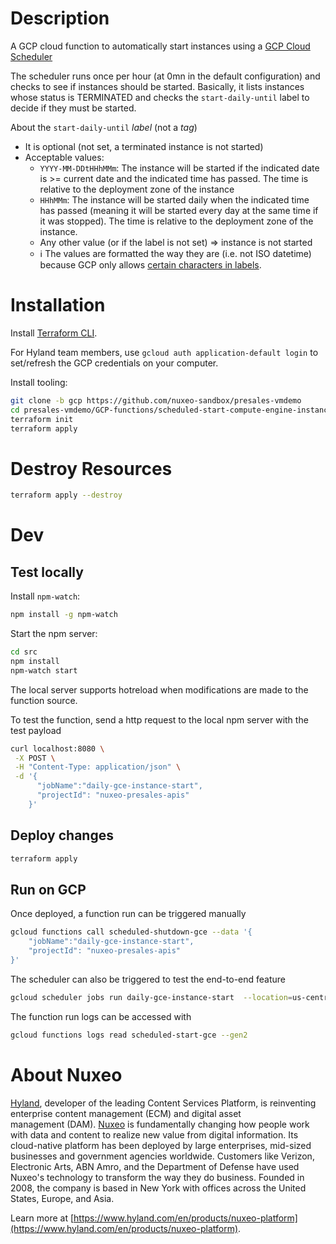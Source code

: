 # Description

A GCP cloud function to automatically start instances using a [GCP Cloud Scheduler](https://console.cloud.google.com/cloudscheduler)

The scheduler runs once per hour (at 0mn in the default configuration) and checks to see if instances should be started. Basically, it lists instances whose status is TERMINATED and checks the `start-daily-until` label to decide if they must be started.

About the `start-daily-until` _label_ (not a _tag_)
* It is optional (not set, a terminated instance is not started)
* Acceptable values:
  * `YYYY-MM-DDtHHhMMm`: The instance will be started if the indicated date is >= current date and the indicated time has passed. The time is relative to the deployment zone of the instance
  * `HHhMMm`: The instance will be started daily when the indicated time has passed (meaning it will be started every day at the same time if it was stopped). The time is relative to the deployment zone of the instance.
  * Any other value (or if the label is not set) => instance is not started
  * ℹ️ The values are formatted the way they are (i.e. not ISO datetime) because GCP only allows [certain characters in labels](https://cloud.google.com/compute/docs/labeling-resources#requirements).


# Installation

Install [Terraform CLI](https://developer.hashicorp.com/terraform/tutorials/gcp-get-started/install-cli).

For Hyland team members, use `gcloud auth application-default login` to set/refresh the GCP credentials on your computer.

Install tooling:

```bash
git clone -b gcp https://github.com/nuxeo-sandbox/presales-vmdemo
cd presales-vmdemo/GCP-functions/scheduled-start-compute-engine-instance
terraform init
terraform apply
```

# Destroy Resources

```bash
terraform apply --destroy
```

# Dev
## Test locally

Install `npm-watch`:

```bash
npm install -g npm-watch
```

Start the npm server:

```bash
cd src
npm install
npm-watch start
```

The local server supports hotreload when modifications are made to the function source.

To test the function, send a http request to the local npm server with the test payload

```bash
curl localhost:8080 \
 -X POST \
 -H "Content-Type: application/json" \
 -d '{
      "jobName":"daily-gce-instance-start",
      "projectId": "nuxeo-presales-apis"
    }'
```

## Deploy changes

```bash
terraform apply
```

## Run on GCP

Once deployed, a function run can be triggered manually

```bash
gcloud functions call scheduled-shutdown-gce --data '{
    "jobName":"daily-gce-instance-start",
    "projectId": "nuxeo-presales-apis"
}'
```

The scheduler can also be triggered to test the end-to-end feature

```bash
gcloud scheduler jobs run daily-gce-instance-start  --location=us-central1
```

The function run logs can be accessed with

```bash
gcloud functions logs read scheduled-start-gce --gen2
```

# About Nuxeo

[Hyland](https://www.hyland.com), developer of the leading Content Services Platform, is reinventing enterprise content management (ECM) and digital asset management (DAM). [Nuxeo](https://www.hyland.com/en/products/nuxeo-platform) is fundamentally changing how people work with data and content to realize new value from digital information. Its cloud-native platform has been deployed by large enterprises, mid-sized businesses and government agencies worldwide. Customers like Verizon, Electronic Arts, ABN Amro, and the Department of Defense have used Nuxeo's technology to transform the way they do business. Founded in 2008, the company is based in New York with offices across the United States, Europe, and Asia.

Learn more at [https://www.hyland.com/en/products/nuxeo-platform](https://www.hyland.com/en/products/nuxeo-platform).